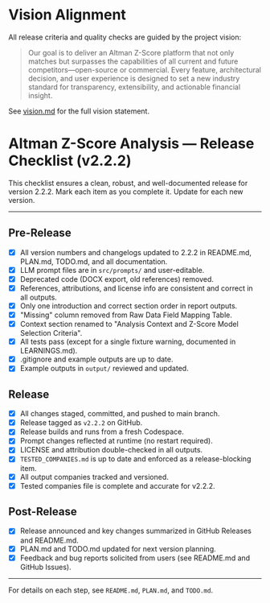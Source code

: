 # Vision Alignment

All release criteria and quality checks are guided by the project vision:

> Our goal is to deliver an Altman Z-Score platform that not only matches but surpasses the capabilities of all current and future competitors—open-source or commercial. Every feature, architectural decision, and user experience is designed to set a new industry standard for transparency, extensibility, and actionable financial insight.

See [vision.md](./vision.md) for the full vision statement.

# Altman Z-Score Analysis — Release Checklist (v2.2.2)

This checklist ensures a clean, robust, and well-documented release for version 2.2.2. Mark each item as you complete it. Update for each new version.

---

## Pre-Release
- [x] All version numbers and changelogs updated to 2.2.2 in README.md, PLAN.md, TODO.md, and all documentation.
- [x] LLM prompt files are in `src/prompts/` and user-editable.
- [x] Deprecated code (DOCX export, old references) removed.
- [x] References, attributions, and license info are consistent and correct in all outputs.
- [x] Only one introduction and correct section order in report outputs.
- [x] "Missing" column removed from Raw Data Field Mapping Table.
- [x] Context section renamed to "Analysis Context and Z-Score Model Selection Criteria".
- [x] All tests pass (except for a single fixture warning, documented in LEARNINGS.md).
- [x] .gitignore and example outputs are up to date.
- [x] Example outputs in `output/` reviewed and updated.

## Release
- [x] All changes staged, committed, and pushed to main branch.
- [x] Release tagged as `v2.2.2` on GitHub.
- [x] Release builds and runs from a fresh Codespace.
- [x] Prompt changes reflected at runtime (no restart required).
- [x] LICENSE and attribution double-checked in all outputs.
- [x] `TESTED_COMPANIES.md` is up to date and enforced as a release-blocking item.
- [x] All output companies tracked and versioned.
- [x] Tested companies file is complete and accurate for v2.2.2.

## Post-Release
- [x] Release announced and key changes summarized in GitHub Releases and README.md.
- [x] PLAN.md and TODO.md updated for next version planning.
- [x] Feedback and bug reports solicited from users (see README.md and GitHub Issues).

---

For details on each step, see `README.md`, `PLAN.md`, and `TODO.md`.
